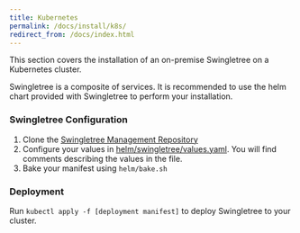 ```yaml
---
title: Kubernetes
permalink: /docs/install/k8s/
redirect_from: /docs/index.html
---
```


This section covers the installation of an on-premise Swingletree on a Kubernetes cluster.

Swingletree is a composite of services. It is recommended to use the helm chart provided with Swingletree to perform your installation.

### Swingletree Configuration

1. Clone the [Swingletree Management Repository](https://github.com/swingletree-oss/swingletree)
2. Configure your values in [helm/swingletree/values.yaml][helm-values]. You will find comments describing the values in the file.
3. Bake your manifest using `helm/bake.sh`

### Deployment

Run `kubectl apply -f [deployment manifest]` to deploy Swingletree to your cluster.


[helm-values]: https://github.com/swingletree-oss/swingletree/blob/master/helm/swingletree/values.yaml
